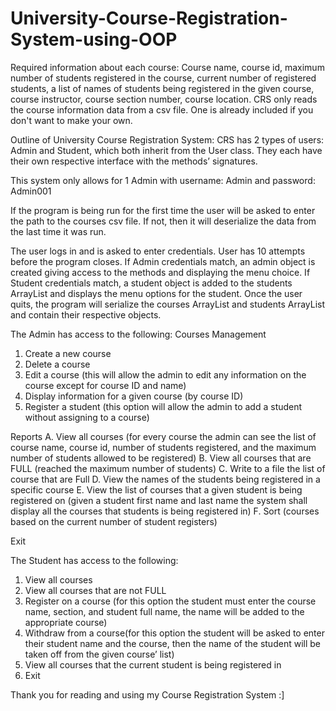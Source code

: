# University-Course-Registration-System-using-OOP
Required information about each course: Course name, course id, maximum number of students registered in the course, 
                                        current number of registered students, a list of names of students being registered in the given course,
                                        course instructor, course section number, course location.
CRS only reads the course information data from a csv file. One is already included if you don't want to make your own. 

Outline of University Course Registration System:
CRS has 2 types of users: Admin and Student, which both inherit from the User class. They each have their own respective interface with the methods’ signatures.

This system only allows for 1 Admin with username: Admin and password: Admin001

If the program is being run for the first time the user will be asked to enter the path to the courses csv file. If not, then it will deserialize the data from the last time it was run.

The user logs in and is asked to enter credentials. User has 10 attempts before the program closes. If Admin credentials match, an admin object is created giving access to the methods and displaying the menu choice. If Student credentials match, a student object is added to the students ArrayList and displays the menu options for the student. Once the user quits, the program will serialize the courses ArrayList and students ArrayList and contain their respective objects.

The Admin has access to the following:
Courses Management
  1. Create a new course
  2. Delete a course
  3. Edit a course (this will allow the admin to edit any information on the course except for course ID and name)
  4. Display information for a given course (by course ID)
  5. Register a student (this option will allow the admin to add a student without assigning to a course)

Reports
  A. View all courses (for every course the admin can see the list of course name, course id, number of students registered, and the maximum number of            students allowed to be registered)
  B. View all courses that are FULL (reached the maximum number of students)
  C. Write to a file the list of course that are Full
  D. View the names of the students being registered in a specific course
  E. View the list of courses that a given student is being registered on (given a student first name and last name the system shall display all the courses that students is being registered in)
  F. Sort (courses based on the current number of student registers) 

Exit

The Student has access to the following:
  1. View all courses
  2. View all courses that are not FULL
  3. Register on a course (for this option the student must enter the course name, section, and student full name, the name will be added to the appropriate course) 
  4. Withdraw from a course(for this option the student will be asked to enter their student name and the course, then the name of the student will be taken off from the given course’ list)
  5. View all courses that the current student is being registered in
  6. Exit

Thank you for reading and using my Course Registration System :]
